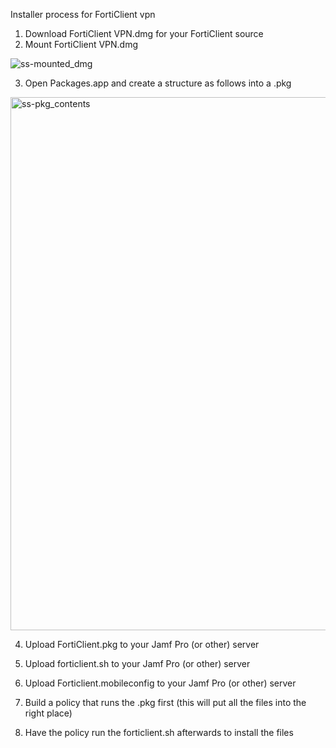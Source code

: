 Installer process for FortiClient vpn

1. Download FortiClient VPN.dmg for your FortiClient source
2. Mount FortiClient VPN.dmg

![ss-mounted_dmg](https://user-images.githubusercontent.com/68449783/182494001-bbc3aaca-850f-484a-b318-dcbb3b999728.png)

3. Open Packages.app and create a structure as follows into a .pkg
<img width="853" alt="ss-pkg_contents" src="https://user-images.githubusercontent.com/68449783/182494027-a6e3ec8d-4bdc-467f-904c-c90b6e84bcbf.png">

4. Upload FortiClient.pkg to your Jamf Pro (or other) server

5. Upload forticlient.sh to your Jamf Pro (or other) server

6. Upload Forticlient.mobileconfig to your Jamf Pro (or other) server

7. Build a policy that runs the .pkg first (this will put all the files into the right place)

8. Have the policy run the forticlient.sh afterwards to install the files
